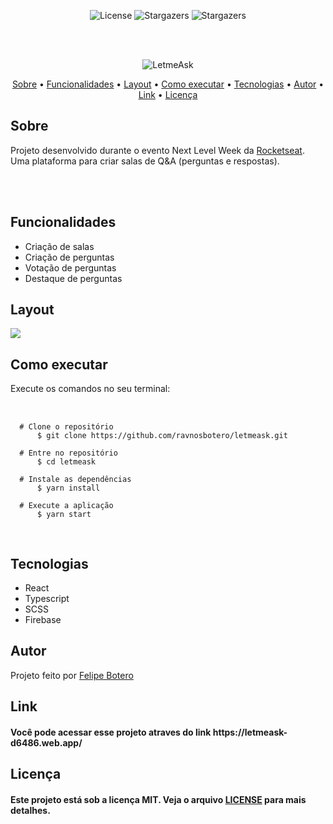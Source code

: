 <p align="center">
   <img alt="License" src="https://img.shields.io/badge/license-MIT-%23845afd">
   <img alt="Stargazers" src="https://img.shields.io/badge/Stars-1-%23845afd">
  <img alt="Stargazers" src="https://img.shields.io/badge/Forks-0-%23845afd">
 
  
  
</p>
<br><br>
<p align="center">
  <img alt="LetmeAsk" src="https://github.com/ravnosbotero/letmeask/blob/main/src/assets/images/logo.svg">
 </p>                
 
 <p align="center">
 <a href="#sobre">Sobre</a> •
 <a href="#funcoes">Funcionalidades</a> •
 <a href="#layout">Layout</a> • 
 <a href="#como_executar">Como executar</a> • 
 <a href="#tecnologias">Tecnologias</a> • 
 <a href="#autor">Autor</a> • 
 <a href="#link">Link</a> • 
 <a href="#licenca">Licença</a>
</p>

                                                                         
 <h2  id="sobre">Sobre</h2>
 
 <p>Projeto desenvolvido durante o evento Next Level Week da <a href="https://rocketseat.com.br/">Rocketseat</a>. Uma plataforma para criar salas de Q&A (perguntas e respostas).</p>  
 
 <br><br>
  
<h2 id="funcoes">Funcionalidades</h3>
  <ul>
   <li>Criação de salas</li>
   <li>Criação de perguntas</li>
   <li>Votação de perguntas</li>
   <li>Destaque de perguntas</li>
  </ul>


<h2 id="layout">Layout</h3>

<a href="https://www.figma.com/file/4si2xxjK9Bru5jFIvhLWR8/Letmeask-(Copy)?node-id=0%3A1" >
<img src="https://github.com/ravnosbotero/letmeask/blob/main/cover.svg">
  </a>

<h2 id="como_executar">Como executar</h2>
  <p>Execute os comandos no seu terminal:</p>
  
  
 
  <pre> 
       <code>
  <span># Clone o repositório</span>
      $ git clone https://github.com/ravnosbotero/letmeask.git

  <span># Entre no repositório</span>
      $ cd letmeask

 <span> # Instale as dependências</span>
      $ yarn install

  <span># Execute a aplicação</span>
      $ yarn start
      </code>
  </pre>
  
  
  <h2 id="tecnologias">Tecnologias</h2>
  <ul>
  <li>React</li>
  <li>Typescript</li>
  <li>SCSS</li>
  <li>Firebase</li>
  </ul>
  
<h2 id="autor">Autor</h2>

<p>
  Projeto feito por <a href="https://github.com/ravnosbotero/">Felipe Botero<a/></p>
  
  
 <h2 id="link">Link</h2> 
 
 <h4>Você pode acessar esse projeto atraves do link https://letmeask-d6486.web.app/ </h4>
   
<h2 id="licenca">Licença</h2>

<h4>Este projeto está sob a licença MIT. Veja o arquivo <a href="https://github.com/ravnosbotero/letmeask/blob/main/licen%C3%A7a.txt">LICENSE</a> para mais detalhes.</h4>
  
  
  


